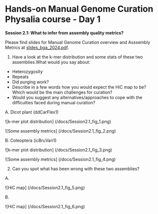 # Hands-on Manual Genome Curation Physalia course - Day 1

**Session 2.1: What to infer from assembly quality metrics?**

Please find slides for Manual Genome Curation overview and Asssembly Metrics at [slides_bga_2024.pdf](slides_bga_2024.pdf).

1. Have a look at the k-mer distribution and some stats of these two assemblies.What would you say about:

- Heterozygosity
- Repeats
- Did purging work?
- Describe in a few words how you would expect the HiC map to be?  Which would be the main challenges for curation?
- Would you suggest any alternatives/approaches to cope with the difficulties faced during manual curation?


A. Dicot plant (ddCarFlex1)

![k-mer plot distribution] (/docs/Session2.1_fig_1.png)

![Some assembly metrics] (/docs/Session2.1_fig_2.png)

B. Coleoptera (icBruVari1)

![k-mer plot distribution] (/docs/Session2.1_fig_3.png)

![Some assembly metrics] (/docs/Session2.1_fig_4.png)


2.	Can you spot what has been wrong with these two assemblies?

A.

![HiC map] (/docs/Session2.1_fig_5.png)

B.

![HiC map] (/docs/Session2.1_fig_6.png)
